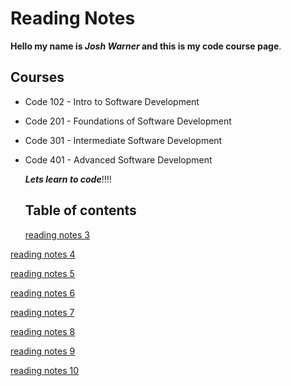 # Reading Notes

**Hello my name is _Josh Warner_ and this is my code course page**.

## Courses

- Code 102 - Intro to Software Development
- Code 201 - Foundations of Software Development
- Code 301 - Intermediate Software Development
- Code 401 - Advanced Software Development

  ***Lets learn to code***!!!!

  ## Table of contents

  [reading notes 3](https://github.com/joshwarner1/reading-notes/blob/main/201/read-class3.md)

[reading notes 4](https://github.com/joshwarner1/reading-notes/blob/main/201/read-class4.md)

[reading notes 5](https://github.com/joshwarner1/reading-notes/blob/main/201/read-class5.md)

[reading notes 6](https://github.com/joshwarner1/reading-notes/blob/main/201/read-class6.md)

[reading notes 7](https://github.com/joshwarner1/reading-notes/blob/main/201/read-class7.md)

[reading notes 8](https://github.com/joshwarner1/reading-notes/blob/main/201/read-class8.md)

[reading notes 9](https://github.com/joshwarner1/reading-notes/blob/main/201/read-class9.md)

[reading notes 10](https://github.com/joshwarner1/reading-notes/blob/main/201/read-class10.md)